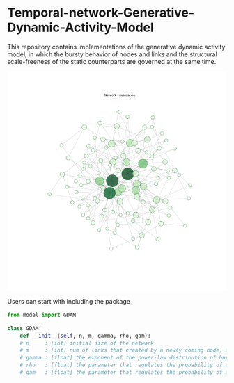 # Temporal-network-Generative-Dynamic-Activity-Model
This repository contains implementations of the generative dynamic activity model, in which the bursty behavior of nodes and links and the structural scale-freeness of the static counterparts are governed at the same time. 

![image](https://github.com/Guyu98/Temporal-network-Generative-Dynamic-Activity-Model/blob/main/pic/aggregated%20static%20network.png)

Users can start with including the package
```python
from model import GDAM
```

```python
class GDAM:
    def __init__(self, n, m, gamma, rho, gam):
    # n     : [int] initial size of the network
    # m     : [int] num of links that created by a newly coming node, also the minimum degree of the aggregated network
    # gamma : [float] the exponent of the power-law distribution of bursty node and link activities
    # rho   : [float] the parameter that regulates the probability of an active node creating a new link according to the size of the network
    # gam   : [float] the parameter that regulates the probability of an active node creating a new link according to its own degree
```
